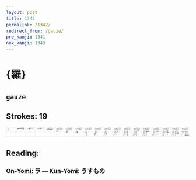 ```yaml
---
layout: post
title: 1342
permalink: /1342/
redirect_from: /gauze/
pre_kanji: 1341
nex_kanji: 1343
---
```


# {羅}

## `gauze`

## Strokes: 19

<div class="stroke"><img src="../images/E7BE85.png" /></div>

## Reading:

### On-Yomi: ラ &mdash; Kun-Yomi: うすもの
